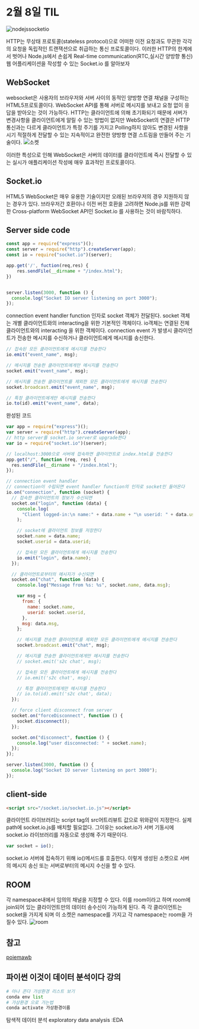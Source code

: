 # 2월 8일 TIL

![nodejssocketio](https://poiemaweb.com/img/socketio-logo.png)

HTTP는 무상태 프로토콜(stateless protocol)으로 어떠한 이전 요청과도 무관한 각각의 요청을 독립적인 트랜잭션으로 취급하는 통신 프로토콜이다.
이러한 HTTP의 한계에서 벗어나 Node.js에서 손쉽게 Real-time communication(RTC,실시간 양방향 통신)웹 어플리케이션을 작성할 수 있는 Socket.io 를 알아보자

## WebSocket

websocket은 사용자의 브라우저와 서버 사이의 동적인 양방향 연결 채널을 구성하는 HTML5프로토콜이다. WebSocket API를 통해 서버로 메시지를 보내고 요청 없이 응답을 받아오는 것이 가능하다.
HTTP는 클라이언트에 의해 초기화되기 때문에 서버가 변경사항을 클라이언트에게 알릴 수 있는 방법이 없지만 WebSocket의 연결은 HTTP통신과는 다르게 클라이언트가 특정 주기를 가지고 Polling하지 않아도 변경된 사항을 시기 적절하게 전달할 수 있는 지속적이고 완전한 양방향 연결 스트림을 만들어 주는 기술이다.
![소켓](https://poiemaweb.com/img/websocket-polling.gif)

이러한 특성으로 인해 WebSocket은 서버의 데이터를 클라이언트에 즉시 전달할 수 있는 실시가 애플리케이션 작성에 매우 효과적인 프로토콜이다.

## Socket.io

HTML5 WebSocket은 매우 유용한 기술이지만 오래된 브라우저의 경우 지원하지 않는 경우가 있다. 브라우저간 호환이나 이전 버전 호환을 고려하면 Node.js를 위한 강력한 Cross-platform WebSocket API인 Socket.io 를 사용하는 것이 바람직하다.

## Server side code

```javascript
const app = require("express")();
const server = require("http").createServer(app);
const io = require("socket.io")(server);

app.get('/', fuction(req,res) {
    res.sendFile(__dirname + "/index.html");
})


server.listen(3000, function () {
  console.log("Socket IO server listening on port 3000");
});
```

connection event handler function 인자로 socket 객체가 전달된다. socket 객체는 개별 클라이언트와의 interacting을 위한 기본적인 객체이다. io객체는 연결된 전체 클라이언트와의 interacting 을 위한 객체이다.
connection event 가 발생시 클라이언트가 전송한 메시지를 수신하거나 클라이언트에게 메시지를 송신한다.

```javascript
// 접속된 모든 클라이언트에게 메시지를 전송한다
io.emit("event_name", msg);

// 메시지를 전송한 클라이언트에게만 메시지를 전송한다
socket.emit("event_name", msg);

// 메시지를 전송한 클라이언트를 제외한 모든 클라이언트에게 메시지를 전송한다
socket.broadcast.emit("event_name", msg);

// 특정 클라이언트에게만 메시지를 전송한다
io.to(id).emit("event_name", data);
```

완성된 코드

```javascript
var app = require("express")();
var server = require("http").createServer(app);
// http server를 socket.io server로 upgrade한다
var io = require("socket.io")(server);

// localhost:3000으로 서버에 접속하면 클라이언트로 index.html을 전송한다
app.get("/", function (req, res) {
  res.sendFile(__dirname + "/index.html");
});

// connection event handler
// connection이 수립되면 event handler function의 인자로 socket인 들어온다
io.on("connection", function (socket) {
  // 접속한 클라이언트의 정보가 수신되면
  socket.on("login", function (data) {
    console.log(
      "Client logged-in:\n name:" + data.name + "\n userid: " + data.userid
    );

    // socket에 클라이언트 정보를 저장한다
    socket.name = data.name;
    socket.userid = data.userid;

    // 접속된 모든 클라이언트에게 메시지를 전송한다
    io.emit("login", data.name);
  });

  // 클라이언트로부터의 메시지가 수신되면
  socket.on("chat", function (data) {
    console.log("Message from %s: %s", socket.name, data.msg);

    var msg = {
      from: {
        name: socket.name,
        userid: socket.userid,
      },
      msg: data.msg,
    };

    // 메시지를 전송한 클라이언트를 제외한 모든 클라이언트에게 메시지를 전송한다
    socket.broadcast.emit("chat", msg);

    // 메시지를 전송한 클라이언트에게만 메시지를 전송한다
    // socket.emit('s2c chat', msg);

    // 접속된 모든 클라이언트에게 메시지를 전송한다
    // io.emit('s2c chat', msg);

    // 특정 클라이언트에게만 메시지를 전송한다
    // io.to(id).emit('s2c chat', data);
  });

  // force client disconnect from server
  socket.on("forceDisconnect", function () {
    socket.disconnect();
  });

  socket.on("disconnect", function () {
    console.log("user disconnected: " + socket.name);
  });
});

server.listen(3000, function () {
  console.log("Socket IO server listening on port 3000");
});
```

## client-side

```html
<script src="/socket.io/socket.io.js"></script>
```

클라이언트 라이브러리는 script tag의 src어트리뷰트 값으로 위와같이 지정한다. 실제 path에 socket.io.js를 배치할 필요없다. 그이유는 socket.io가 서버 기동시에 socket.io 라이브러리를 자동으로 생성해 주기 때문이다.

```javascript
var socket = io();
```

socket.io 서버에 접속하기 위해 io()메서드를 호출한다.
이렇게 생성된 소켓으로 서버의 메시지 송신 또는 서버로부터의 메시지 수신을 할 수 있다.

## ROOM

각 namespace내에서 임의의 채널을 지정할 수 있다. 이를 room이라고 하며 room에 join되어 있는 클라이언트만의 데이터 송수신이 가능하게 된다. 즉 각 클라이언트는 socket을 가지게 되며 이 소켓은 namespace를 가지고 각 namespace는 room을 가질수 있다.
![room](https://poiemaweb.com/img/socketio-room.png)

## 참고

[poiemawb](https://poiemaweb.com/nodejs-socketio)

## 파이썬 이것이 데이터 분석이다 강의

```python
# 아나 콘다 가상환경 리스트 보기
conda env list
# 가상환경 으로 가는법
conda activate 가상환경이름

```

탐색적 데이터 분석
exploratory data analysis :EDA
